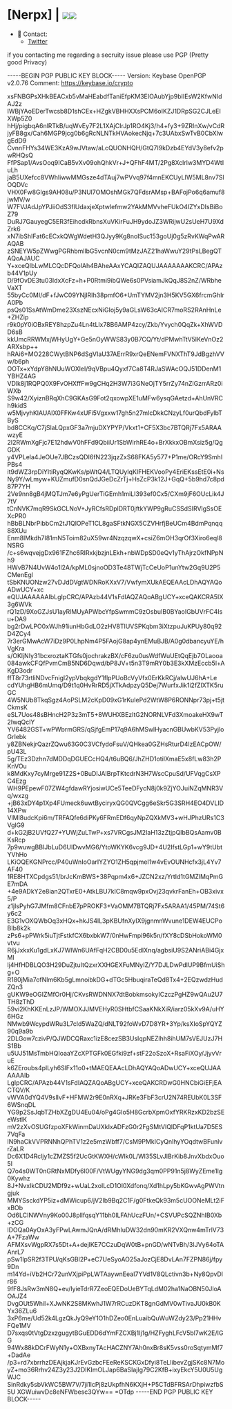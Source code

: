# [Nerpx] | ![](https://komarev.com/ghpvc/?username=Nerpx)![](https://hit.yhype.me/github/profile?user_id=55073114)


- 📱 Contact:
  - [Twitter](https://twitter.com/NerpxMC "Nerpx")

if you contacting me regarding a secruity issue please use PGP (Pretty good Privacy)

-----BEGIN PGP PUBLIC KEY BLOCK-----
Version: Keybase OpenPGP v2.0.76
Comment: https://keybase.io/crypto

xsFNBGPsXHkBEACxb5vMaHEabdfTaniEfpKM3EIOAubYjp9bIIEsW2KfwNIdAJ2z
IWBjYAoEDerTwcsb8D1shCEx+HZgkVBHHXXsPCM6oIKZJ1DRpSG2CJLeEIXWp5Z0
hHj/pigbqA6nlRTkB/uqWvEy7F2L1XAjCIrJp1RO4Kj3/h4+fy3+9ZRInXw/vCdR
jyFB8gx/Cah6MGP9jcg0b6gRcNLNTkHVAokecNjq+7c3UAbxSwTvB0CbXlwgEdD9
CvnnFHYs34WE3KzA9wJVtaw/aLcQUONHQH/GtQ7I9kDzb4EYdV3y8efv2pwRHQsQ
FfPSap1/AvsOoq9ICaB5vXv09ohQhkVr+J+QFhF4MT/2Pg8Xclrlw3MYD4WtIuLh
jaB5UXefcc8VWhliwwMMGsze4dTAuj7wPVvq97f4mnEKCUyLIW5ML8nv7SlOQDVc
VHX0Fw8Glgs9AH08u/P3NUl7OMOshMGk7QFdsrAMsp+BAFojPo6q6amuf8jwMV/w
W7FVJAdJpYPJiiOdS3fIUdaxjeXptwIefmw2YAkMMVvheFUkO4IZYxDIsBiBoZ79
DuRJ7GauyegC5ER3fEihcdkRbnsXuVKirFuJH9ydoJZ3WRijwU2sUeH7U9XdZrk6
xN7ibShIFat6cECxkQWgWdetH3QJyy9Kg8noISuc153goUj0g5zRvKWqPwARAQAB
zSNEYW5pZWwgPGRhbmllbG5vcnN0cm9tMzJAZ21haWwuY29tPsLBegQTAQoAJAUC
Y+xceQIbLwMLCQcDFQoIAh4BAheAAxYCAQIZAQUJAAAAAAAKCRC/APAzb44V1pUy
D/9fOvDE3tu03IdxXcFz+h+P0Rtmi9ibQWe6s0PVsiamJkQqJ8S2nZ/WRbheVaXT
55byCc0MI/dF+fJwC09YNjIRIh38pmfO6+UmTYMV2jn3H5KV5GX6frcmGhIrA0Pb
psQs01SsAtWmDme23XszNEcxNiGIoj5y9aGLsW63cAICR7moRS2RAnHnLe+ZHZip
r9k0pY0iOBxREY8hzpZu4Ln4tLlx78B6AMP4zcy/Zkb/Yvych0QqZk+XhWVDD6sB
kkUmcRRWMxjWHyUgY+Ge5nOyWWS83y0B7CQ/Yt/dPMwhTtV5IKeVnOz2ARXsbp++
hRAi6+MO228CWytBNP6dSgVIaU37AErrR9xrQeENemFVNXThT9JdBgzhVVw/b6ph
OOTx+xYdpY8hNUuWOXleI/9qVBpu4Qyxf7Ca8T4RJaSWAcOQJ51DDenM1YBHZ4AG
VDlk8j1RQPQ0X9FvOHXffFw9gCHq2H3W7i3GNeOjTY5rrZy74nZlGzrrARz0iWXb
S9w42/XyiznBRqXhC9GKAsG9Fot2qxowpXE1uMFw6ysqGAetzd+AhUnVRCh9kidS
w5MjvyhKlAUAIX0FFKw4xUFi5Vgxxw17gh5n27mlcDkkCNzyLf0urQbdFylbTByS
bd8CCKq/C7jSlaLQpxGF3a7mjuDXYPYP/Vkxt1+CF5X3bc7BTQRj7Fx5ARAAwzyE
2I2RWmXgFjc7E12hdwV0hFFd9QbiiUr1SbWirhRE4o+BrXkkxOBmXsiz5g/QgGDK
y4VPLela4JeOUe7JBCzsQDI6fN223jqzZxS68FKA5y577+P1me/ORcY9SmhIPBs4
it9dWZ3rpDiYltiRyqQKwKs/pWtQ4/LTQUyIqKIFHEKVooPy4EriEKssEtE0i+Ns
Ny9Y/wLmyw+KUZmufD0snQdJGeDcZrTj+HsZcP3k12J+GqQ+5b9hd7c8pd87P7YH
2Ve9nn8gB4jMQTJm7e6yPgUerTiGEmh1miLI393ef0Cx5/CXm9jF6OUcLik4J7tV
tCnNVK7mqR9SkGCLNoV+JyRCfsRDplDRT0jftkYWP9gRuCSSdSIRVlgSsOEXcPR0
hBbBLNbrPibbCm2tJ1QlOPeT1CL8gaSFtkNGX5CZVHrfjBeUCm4BdmPqnqq88XUu
Enm8IMkdh7I81mN5Toim82uX59wr4NzqzqwX+csiZ6mOH3qrOf3Xiro6eql8NSRG
/c+s6wqvejgDx961FZhc6RIRxkjbzjnLEkh+nbWDpSD0eQv1yThAjrzOkfNPpNh9
HWvB7N4UvW4o1l2A/kpML0sjnoOD3Te48TWjTcCeUoP1unYtw2Gq9U2P5CMenEgl
tSbKNUONzw27vDJdDVgtWDNRoKXxV7/VwfymXUkAEQEAAcLDhAQYAQoADwUCY+xc
eQUJAAAAAAIbLgIpCRC/APAzb44V1sFdIAQZAQoABgUCY+xceQAKCRA5IX3g6WVk
rQ1zD/9XoGZJsU1ayRlMUyAPWbcYfpSwmmC9zOsbuIB0BYaoIGbUVrFC4Isu+DA9
bg2rDwLPO0xWJh91iunHbGdLO2zHV8TlUVSPKqbm3iXtzpuJuKPUy80q92D4ZCy4
7r3erGMwAcW7iDz9P0LhpNm4P5FAojG8ap4ynEMuBJB/A0g0dbancyuYE/hVgKra
s/OKljNIy31bcxroztaKTGfs0jochrakzBX/cF6zu0usWdfWuUEtQqEjb7OLaooa
084awkCFQfPvmCmB5ND6Dqwd/bP8JV+t5n3T9mRY0b3E3kXMzEccb5l+AKgD3odr
ffT8r73rtliNDvcFnigl2ypVbqkgdY1flpPUoBcVyVfx0ErKkRCj/alwUJ6hA+Le
cdYUhgHB6mUmq/D9t1q0HvRrRD5jXTkAdpzyQ5Dej7WurfxJik1i2fZlXTK5ruGC
4W5NUb8TkqSgz4AoPSLM2cKpD09xG1rKuIePd2WtW8P6RONNpr73pj+t5jtCkmsK
eSL7Uos48sBHncH2P3z3mT5+8WUHXBEzltG2NORNLVFd3XmoakeHX9wT2IwqQclY
YV6482GST+wPWbrmGRS/qSjfgEmP17q9A6hMSwlHyacnGBUwbKV53PyjloGrIebk
y8ZBNekjrQazrZQwu63G0C3VCfydoFsuV/QHkea0GZHsRturD4lzEACpOW/pU43L
5g/TEz3Dzhn7dMDDqDGUECcHQ4/t6uBQ6/JhZHD1otilXmaE5x8fLw83h2PKnVOu
k8MdKxy7cyMrge91Z2S+0BuDIJAlBrpTKtcdrN3H7WscCpuSd/UFVqgCsXPC4Ezg
WH9PEpewF07ZW4gfdawRYjosiwUCe5TeeDFycN8j0k9ZjYOJuiNZqMNR3Vq/wxzg
+jB63xDY4p1Xp4FUmeck6uwtByciryxQG0QVCgg6eSkr5G3SRH4EO4DVLID14XPw
VlMl8udcKpi6m/TRFAQfe6diPKy6FRmEDf6qyNpZQXkMV3+wHJPhzURs1C3VglG9
d+kG2jB2UVfQ27+YUWjZuLTwP+xs7VRCgsJM2IaH13zZtjpQIbBQsAamv0BKsRcp
7p9wuwgBBIJbLuD6UIDwvMG6/YtoWKYK6vcg9JD+4U2IfstLGp1+wY9tUbtYVhHo
LKiOQEKGNPrcc/P40uWnIoOarIYZYO1ZH5qpjmeI1w4vEvOUNHcfx3jL4Yv7AF40
1RE8HTXCpdgs51/brJcKmBWS+38Pqpm4x6+JZCN2xz/YrtId1tGMZlMqPmGE7mDA
+4e9ADkY2e8ian2QTxrE0+AtkLBU7kIC8mqw9pxOvj23qvkrFanEh+OB3xivx5/P
z1jIsPyhG7JMfm8CFnbE7pPROKF3+VaOMM7BTQRj7Fx5ARAA1/45PM/74St6y6c2
E3G1vOXQWbOq3xHQx+hkJS4lL3pKBUfnXyIX9jgnmnWvune1DEW4EUCPoBIb8k2k
zPs6+pPWrk5iuTjtFstkfCX6bxbkW7/0nHwFmpi96k5n/fXY8cDSbHokoWM0vtvu
R6jJxkxKu1gdLxKJ7WlWn6UAfFqH2CBD0u5EdIXnq/agbsiU9S2ANriABi4GjxMl
lj4HfHDBLQO3H29DuZjtuItQzxrXXHGEXFuMNyIZ/Y7DJLDwPdlUP9BfmUiShg+O
R180jMia7ofNlm6Kb5gLmnoibkDG+dTGc5HbuqiraTeQd8Tx4+2EQzwdzHudZQn3
gUKW9eOGIZMfOr0Hj/CKvsRWDNNX7dtBobkmsokyICzczPgHZ9wQAu2U7TH8zThD
59vi2KhKKEnLzJP/WMOXJJMVEHyR0SHtbfCSaaKNkXiR/iarz05kXv9A/uHY6HGz
NMwb9WcypdWRu3L7cld5WaZQ/dNLT92foWvD7D8YR+3Yp/ksXIoSpYQYZ90q9a9b
2DLGow7czivP/QJWDCQRaxc1izE8cezSB3UsIqpNEZlhh8ihUM7sVEJUzJ7HS1Bb
u5UJ51MsTmbHQIoaaYZcXPTGFk0EGfki9zf+stF22oSzoX+RsaFiXOy/JjyvVruE
k6ZEroubs4plLyh6SlFx11o0+tMAEQEAAcLDhAQYAQoADwUCY+xceQUJAAAAAAIb
LgIpCRC/APAzb44V1sFdIAQZAQoABgUCY+xceQAKCRDwG0HNCbiGiEFjEACTQV/K
vWVA0dYQ4V9slIvF+HFMW2r9E0nRXq+JRKe3FbF3crU2N74REUbK0L3SF6WSnqDL
YG9p2SsJqbTZHbXZgDU4Eu04/oPg4GIo5H8GcrbXpmOxfYRKRzxKD2bzSEeWstlK
mV2zXvOSUGfzpoXFkWinmDaUXkIxADFzG0r2FgSMtVlQlDFqP1ktUa7D5ES7VqFa
lN9haCkVVPRNNhQPhTV1z2e5mzWbff7/CsM9PMkICyQnlhyYOqdtwBFunlvrZaLR
Dc6X1D4Rcljy1cZMZS5f2UcGtKWXH/cWlk0L/Wl35SLvJIBrKib8JnvXbdxOuo5I
Q7o4s0WT0nGRtNxMDfy6l00F/VtWUgyYNG9dg3qm0PP91n5j8WyZEme1Ig0Kywhz
8J+NvxIkCDU2MDf9z+wUaL2xoILcD1Ol0Xdfonq/Xd1hLpy5bKGwvAgPWVtngjuk
MMYSsckdYP5iz+dMWicup6/jV2Ib9Bq2C1F/g0FtkeQk93m5cUOONeMLt2iFxBOb
Od6LCINWVny9Ko00J8pllfqsqY11bh0lLFAhUczFUn/+CSVUPcSQZNhIB0Xb+zCG
lDOQa0AyOxA3yFPwLAwmJQnA/dRMhIuDW32dn90mKR2VXQnw4mTrlV73A+7FzaWw
AFMXsvWgpRX7s5Dt+A+dejlKE7CCzuDqW0tB+pnGD/wNTvBh/3lJVy64oTAAnrL7
pSw1IpSR2f3TPU/qKsGBl2P+eC7UeSyoAO25aJozCjE8DvLAn7FZPN86j/fpy9Dn
m14Yd+iVb2HCr72unVXjpiPpLWTAaywnEeaI7YVd1V8QLctivn3b+Ny8QpvDlr86
9fF8JsRw3mN8Q+ev/IyieTdrR7ZeoEQEDoUeBYTqLdM02ha1NaOBN50JloAOAJZ4
DvgOUt5Whil+XJwNK2S8MKwhJ1W7rRCuzDKT8gnGdMV0wTivaJU0kB0KYx36ZLu6
3xP6me/Ud52k4LgzQkJyQ9eY1O1hDZeo0EnLuaibQuWuWZdy23/Pp21HHvFQe1MV
D7sxqs0tVtgDzxzgugytBGuEDD6dYmFZCXBj1Ij1g/HZFyghLFcV5bl7wK2E/IGG
94Wx88kDCrFWyN1y+OXBxnyTAcHACZNY7Ah0nxBr8sK5vss0roSqtymMf7+DadAe
/p3+rd7xbrrhzDEAjkjaKJrEvGzbcFEeReKSCKGxDfyi8TeLIibevZgjSKc8N7Mo
yZ+mo36Rrhv24Z3y23J2DIKImOLJap6BaSIajlg79C2KfB+ixyEkcY5U0U5UgWJC
SinRdky5sbVkWC5BW7V/7ji1IcPj8zUkpfhN6KXjH+P5CTdBFRSArDhpiwzfbS5U
XGWuiwvDc8eNFWbesc3QYw==
=OTdp
-----END PGP PUBLIC KEY BLOCK-----
